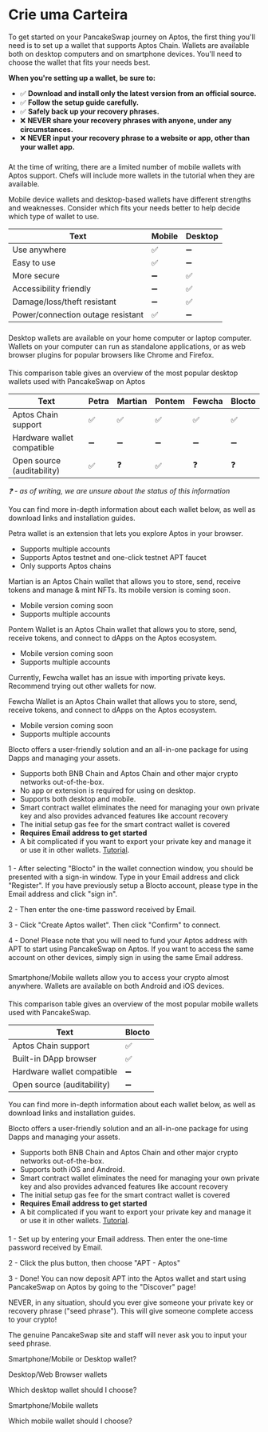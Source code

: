 # Crie uma Carteira

To get started on your PancakeSwap journey on Aptos, the first thing you'll need is to set up a wallet that supports Aptos Chain. Wallets are available both on desktop computers and on smartphone devices. You'll need to choose the wallet that fits your needs best.

**When you're setting up a wallet, be sure to:**

* ✅ **Download and install only the latest version from an official source.**
* ✅ **Follow the setup guide carefully.**
* ✅ **Safely back up your recovery phrases.**
* ❌ **NEVER share your recovery phrases with anyone, under any circumstances.**
* ❌ **NEVER input your recovery phrase to a website or app, other than your wallet app.**

### &#x20;<a href="#smartphone-mobile-or-desktop-wallet" id="smartphone-mobile-or-desktop-wallet"></a>

At the time of writing, there are a limited number of mobile wallets with Aptos support. Chefs will include more wallets in the tutorial when they are available.

Mobile device wallets and desktop-based wallets have different strengths and weaknesses. Consider which fits your needs better to help decide which type of wallet to use.

| Text                              | Mobile | Desktop |
| --------------------------------- | ------ | ------- |
| Use anywhere                      | ✅      | ➖       |
| Easy to use                       | ✅      | ➖       |
| More secure                       | ➖      | ✅       |
| Accessibility friendly            | ➖      | ✅       |
| Damage/loss/theft resistant       | ➖      | ✅       |
| Power/connection outage resistant | ✅      | ➖       |

### &#x20;<a href="#desktop-web-browser-wallets" id="desktop-web-browser-wallets"></a>

Desktop wallets are available on your home computer or laptop computer. Wallets on your computer can run as standalone applications, or as web browser plugins for popular browsers like Chrome and Firefox.

#### &#x20;<a href="#which-desktop-wallet-should-i-choose" id="which-desktop-wallet-should-i-choose"></a>

This comparison table gives an overview of the most popular desktop wallets used with PancakeSwap on Aptos

| Text                       | Petra | Martian | Pontem | Fewcha | Blocto |
| -------------------------- | ----- | ------- | ------ | ------ | ------ |
| Aptos Chain support        | ✅     | ✅       | ✅      | ✅      | ✅      |
| Hardware wallet compatible | ➖     | ➖       | ➖      | ➖      | ➖      |
| Open source (auditability) | ✅     | ❓       | ✅      | ❓      | ❓      |

_❓ - as of writing, we are unsure about the status of this information_

You can find more in-depth information about each wallet below, as well as download links and installation guides.

Petra wallet is an extension that lets you explore Aptos in your browser.

* Supports multiple accounts
* Supports Aptos testnet and one-click testnet APT faucet
* Only supports Aptos chains

Martian is an Aptos Chain wallet that allows you to store, send, receive tokens and manage & mint NFTs. Its mobile version is coming soon.

* Mobile version coming soon
* Supports multiple accounts

Pontem Wallet is an Aptos Chain wallet that allows you to store, send, receive tokens, and connect to dApps on the Aptos ecosystem.

* Mobile version coming soon
* Supports multiple accounts

Currently, Fewcha wallet has an issue with importing private keys. Recommend trying out other wallets for now.

Fewcha Wallet is an Aptos Chain wallet that allows you to store, send, receive tokens, and connect to dApps on the Aptos ecosystem.

* Mobile version coming soon
* Supports multiple accounts

Blocto offers a user-friendly solution and an all-in-one package for using Dapps and managing your assets.

* Supports both BNB Chain and Aptos Chain and other major crypto networks out-of-the-box.
* No app or extension is required for using on desktop.
* Supports both desktop and mobile.
* Smart contract wallet eliminates the need for managing your own private key and also provides advanced features like account recovery
* The initial setup gas fee for the smart contract wallet is covered
* **Requires Email address to get started**
* A bit complicated if you want to export your private key and manage it or use it in other wallets. [Tutorial](https://portto.zendesk.com/hc/en-us/articles/4411564072217-Can-I-export-my-private-key-from-Blocto-and-use-it-in-Metamask-Phantom-Trust-Wallet-).

#### &#x20;<a href="#blocto-wallet-setup-guide" id="blocto-wallet-setup-guide"></a>

1 - After selecting "Blocto" in the wallet connection window, you should be presented with a sign-in window. Type in your Email address and click "Register". If you have previously setup a Blocto account, please type in the Email address and click "sign in".

2 - Then enter the one-time password received by Email.

3 - Click "Create Aptos wallet". Then click "Confirm" to connect.

4 - Done! Please note that you will need to fund your Aptos address with APT to start using PancakeSwap on Aptos. If you want to access the same account on other devices, simply sign in using the same Email address.

### &#x20;<a href="#smartphone-mobile-wallets" id="smartphone-mobile-wallets"></a>

Smartphone/Mobile wallets allow you to access your crypto almost anywhere. Wallets are available on both Android and iOS devices.

#### &#x20;<a href="#which-mobile-wallet-should-i-choose" id="which-mobile-wallet-should-i-choose"></a>

This comparison table gives an overview of the most popular mobile wallets used with PancakeSwap.

| Text                       | Blocto |
| -------------------------- | ------ |
| Aptos Chain support        | ✅      |
| Built-in DApp browser      | ✅      |
| Hardware wallet compatible | ➖      |
| Open source (auditability) | ➖      |

You can find more in-depth information about each wallet below, as well as download links and installation guides.

Blocto offers a user-friendly solution and an all-in-one package for using Dapps and managing your assets.

* Supports both BNB Chain and Aptos Chain and other major crypto networks out-of-the-box.
* Supports both iOS and Android.
* Smart contract wallet eliminates the need for managing your own private key and also provides advanced features like account recovery
* The initial setup gas fee for the smart contract wallet is covered
* **Requires Email address to get started**
* A bit complicated if you want to export your private key and manage it or use it in other wallets. [Tutorial](https://portto.zendesk.com/hc/en-us/articles/4411564072217-Can-I-export-my-private-key-from-Blocto-and-use-it-in-Metamask-Phantom-Trust-Wallet-).

#### &#x20;<a href="#blocto-wallet-setup-guide-1" id="blocto-wallet-setup-guide-1"></a>

1 - Set up by entering your Email address. Then enter the one-time password received by Email.

2 - Click the plus button, then choose "APT - Aptos"

3 - Done! You can now deposit APT into the Aptos wallet and start using PancakeSwap on Aptos by going to the "Discover" page!

NEVER, in any situation, should you ever give someone your private key or recovery phrase ("seed phrase"). This will give someone complete access to your crypto!

The genuine PancakeSwap site and staff will never ask you to input your seed phrase.

Smartphone/Mobile or Desktop wallet?

Desktop/Web Browser wallets

Which desktop wallet should I choose?

Smartphone/Mobile wallets

Which mobile wallet should I choose?
